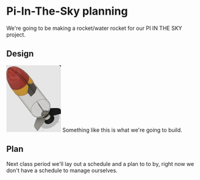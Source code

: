 # Pi-In-The-Sky planning

We're going to be making a rocket/water rocket for our PI IN THE SKY project.
## Design 

![water2](images/water2.png)
Something like this is what we're going to build. 
## Plan
Next class period we'll lay out a schedule and a plan to to by, right now we don't have a schedule to manage ourselves.
